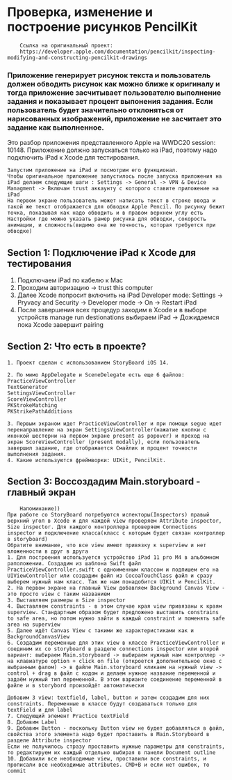 #  Проверка, изменение и построение рисунков PencilKit

        Ссылка на оригинальный проект:
        https://developer.apple.com/documentation/pencilkit/inspecting-modifying-and-constructing-pencilkit-drawings

### Приложение генерирует рисунок текста и пользователь должен обводить рисунок как можно ближе к оригиналу и тогда приложение засчитывает пользователю выполнение задания и показывает процент выпонения задания. Если пользователь будет значительно отклоняться от нарисованных изображений, приложение не засчитает это задание как выполненное.

Это разбор приложения представленного Apple на WWDC20 session: 10148. Приложение должно запускаться только на iPad, поэтому надо подключить iPad к Xcode для тестирования.

    Запустим приложение на iPad и посмотрим его функционал. 
    Чтобы оригинальное приложение запустилось после запуска приложения на iPad делаем следующие шаги : Settings -> General -> VPN & Device Managment -> Включам trust аккаунту с которого ставите приложение на iPad
    На первом экране пользователь может написать текст в строке ввода и такой же текст отображается для обводки Apple Pencil. По рисунку бежит точка, показывая как надо обводить и в правом верхнем углу есть Настройки где можно указать рамер рисунка для обводки, сокорость анимации, и сложность(видимо она же точность, которая требуется при обводке)

## Section 1: Подключение iPad к Xcode для тестирования

1. Подключаем iPad по кабелю к Mac 
2. Проходим авторизацию -> trust this computer
3. Далее Xcode попросит включить на iPad Developer mode: Settings -> Pryvacy and Security -> Developer mode -> On -> Restart iPad
4. После завершения всех процедур заходим в Xcode и в выборе устройств manage run destionations выбираем iPad -> Дожидаемся пока Xcode завершит pairing

## Section 2: Что есть в проекте?
    1. Проект сделан с использованием StoryBoard iOS 14.
    
    2. По мимо AppDelegate и SceneDelegate есть еще 6 файлов:
    PracticeViewController
    TextGenerator
    SettingsViewController
    ScoreViewController
    PKStrokeMatching
    PKStrikePathAdditions

    3. Первым экраном идет PracticeViewController и при помощи segue идет перенаправление на экран SettingsViewController(нажатие кнопки с иконкой шестерни на первом экране present as popover) и преход на экран ScoreViewController (present modally), если пользователь завершил задание, где отображается Смайлик и процент точности выполнения задания.
    4. Какие используются фреймворки: UIKit, PencilKit.
    
## Section 3: Воссоздадим Main.storyboard - главный экран
        Напоминание))
    При работе со StoryBoard потребуются испекторы(Inspectors) правый верхний угол в Xcode и для каждой view проверяем Attribute inspector, Size inspector. Для каждого контроллера проверяем Connections inspector и подключение класса(класс с которым будет связан контроллер в storyboard)
    Обратите внимание, что все view имеют привязку к superview и нет вложенности в друг в друга
    1. Для построения используется устройство iPad 11 pro M4 в альбомном раположении. Создадим из шаблона Swift файл PracticeViewController.swift c одноименным классом и подпишем его на UIViewController или создадим файл из CocoaTouchClass файл и сразу выберем нужный нам класс. Так же нам понадобится UIKit и PencilKit.
    2. На первом экране на главный View добавляем Background Canvas View - это просто view с таким названием
    3. Выставляем размеры в Size inspector
    4. Выставляем constraints - в этом случае края view привязаны к краям superview. Стандартным образом будет предложено выставить constrains to safe area, но потом нужно зайти в каждый constraint и поменять safe area на superview
    5. Далее идёт Canvas View с такими же характеристиками как и BackgroundCanvasView
    6. Создадим переменные для этих view в классе PracticeViewController и соединим их со storyboard в разделе connections inspector или второй вариант: выбираем Main.storyboard -> выбираем нужный нам контроллер -> на клавиатуре option + click on file (откроется дополнительное окно с выбранным фалом) -> в файле Main.storyboard кликаем на нужный view -> control + drag в файл с кодом и делаем нужное название переменной и задаём нужный тип переменной. В этом варианте соединение переменной в файле и в storybord произойдёт автоматически
    
    Добавим 3 view: textfield, label, button и затем создадим для них constraints. Переменные в классе будут создаваться только для textField и для label
    7. Следующий элемент Practice textField
    8. Добавим Label 
    9. Добавим Button - поскольку Button view не будет добавляться в файл, свойства этого элемента надо будет проставить в Main.Storyboard в разделе Attribute inspector
    Если не получилось стразу проставить нужные параметры для constraints, то редактируем их каждый отдельно выбирая в панели Document outline
    10. Добавили все необходимые view, проставили все constraints, и прописали все необходимые attributes. CMD+B и если нет ошибок, то commit 
